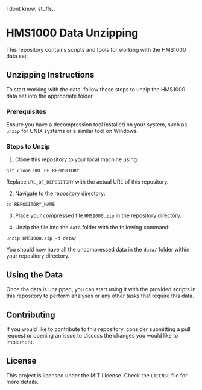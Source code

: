 I dont know, stuffs..

# HMS1000 Data Unzipping

This repository contains scripts and tools for working with the HMS1000 data set.

## Unzipping Instructions

To start working with the data, follow these steps to unzip the HMS1000 data set into the appropriate folder.

### Prerequisites

Ensure you have a decompression tool installed on your system, such as `unzip` for UNIX systems or a similar tool on Windows.

### Steps to Unzip

1. Clone this repository to your local machine using:

`git clone URL_OF_REPOSITORY`

Replace `URL_OF_REPOSITORY` with the actual URL of this repository.

2. Navigate to the repository directory:

`cd REPOSITORY_NAME`

3. Place your compressed file `HMS1000.zip` in the repository directory.

4. Unzip the file into the `data` folder with the following command:

`unzip HMS1000.zip -d data/`

You should now have all the uncompressed data in the `data/` folder within your repository directory.

## Using the Data

Once the data is unzipped, you can start using it with the provided scripts in this repository to perform analyses or any other tasks that require this data.

## Contributing

If you would like to contribute to this repository, consider submitting a pull request or opening an issue to discuss the changes you would like to implement.

## License

This project is licensed under the MIT License. Check the `LICENSE` file for more details.
